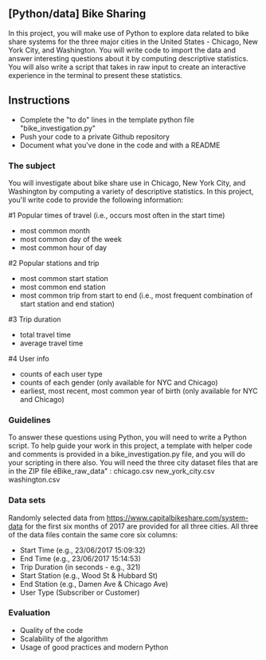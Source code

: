## [Python/data] Bike Sharing

In this project, you will make use of Python to explore data related to bike share systems for the three major cities in the United States - Chicago, New York City, and Washington.
You will write code to import the data and answer interesting questions about it by computing descriptive statistics. You will also write a script that takes in raw input to create an interactive experience in the terminal to present these statistics.

## Instructions

- Complete the "to do" lines in the template python file "bike_investigation.py"
- Push your code to a private Github repository
- Document what you've done in the code and with a README

### The subject

You will investigate about bike share use in Chicago, New York City, and Washington by computing a variety of descriptive statistics.
In this project, you'll write code to provide the following information:

#1 Popular times of travel (i.e., occurs most often in the start time)

- most common month
- most common day of the week
- most common hour of day

#2 Popular stations and trip

- most common start station
- most common end station
- most common trip from start to end (i.e., most frequent combination of start station and end station)

#3 Trip duration

- total travel time
- average travel time

#4 User info

- counts of each user type
- counts of each gender (only available for NYC and Chicago)
- earliest, most recent, most common year of birth (only available for NYC and Chicago)

### Guidelines

To answer these questions using Python, you will need to write a Python script. To help guide your work in this project, a template with helper code and comments is provided in a bike_investigation.py file, and you will do your scripting in there also.
You will need the three city dataset files that are in the ZIP file éBike_raw_data" :
chicago.csv
new_york_city.csv
washington.csv

### Data sets

Randomly selected data from https://www.capitalbikeshare.com/system-data for the first six months of 2017 are provided for all three cities. All three of the data files contain the same core six columns:

- Start Time (e.g., 23/06/2017 15:09:32)
- End Time (e.g., 23/06/2017 15:14:53)
- Trip Duration (in seconds - e.g., 321)
- Start Station (e.g., Wood St & Hubbard St)
- End Station (e.g., Damen Ave & Chicago Ave)
- User Type (Subscriber or Customer)

### Evaluation

- Quality of the code
- Scalability of the algorithm
- Usage of good practices and modern Python
